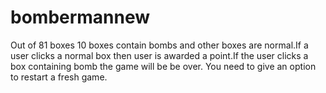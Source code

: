 # bombermannew
Out of 81 boxes 10 boxes contain bombs and other boxes are normal.If a user clicks a normal box then user is awarded a point.If the user clicks a box containing bomb the game will be be over. You need to give an option to restart a fresh game.
